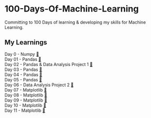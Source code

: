 # 100-Days-Of-Machine-Learning
Committing to 100 Days of learning &amp; developing my skills for Machine Learning.

## My Learnings
Day 0 - Numpy [🔗](./Day%200/)<br>
Day 01 - Pandas [🔗](./Day%2001)<br>
Day 02 - Pandas & Data Analysis Project 1 [🔗](./Day%2002)<br>
Day 03 - Pandas [🔗](./Day%2003/)<br>
Day 04 - Pandas [🔗](./Day%2004/)<br>
Day 05 - Pandas [🔗](./Day%2005/)<br>
Day 06 - Data Analysis Project 2 [🔗](./Day%2006/)<br>
Day 07 - Matplotlib [🔗](./Day%2007/)<br>
Day 08 - Matplotlib [🔗](./Day%2008/)<br>
Day 09 - Matplotlib [🔗](./Day%2009/)<br>
Day 10 - Matplotlib [🔗](./Day%2010/)<br>
Day 11 - Matplotlib [🔗](./Day%2011/)<br>